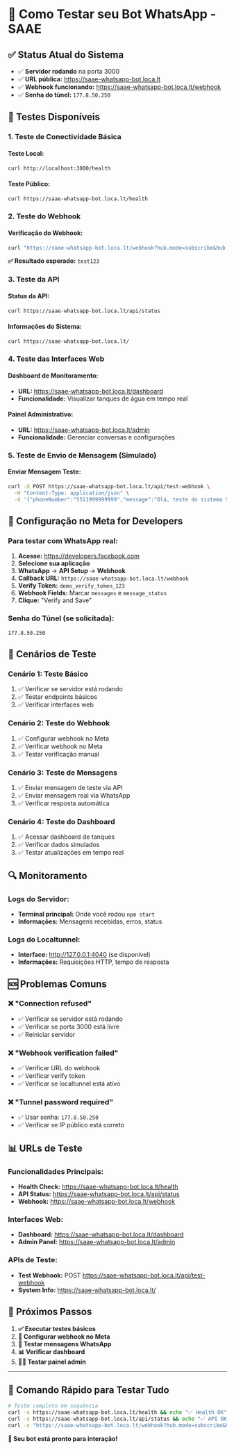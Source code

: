 # 🤖 Como Testar seu Bot WhatsApp - SAAE

## ✅ Status Atual do Sistema

- ✅ **Servidor rodando** na porta 3000
- ✅ **URL pública:** https://saae-whatsapp-bot.loca.lt
- ✅ **Webhook funcionando:** https://saae-whatsapp-bot.loca.lt/webhook
- ✅ **Senha do túnel:** `177.8.50.250`

## 🧪 Testes Disponíveis

### **1. Teste de Conectividade Básica**

#### **Teste Local:**
```bash
curl http://localhost:3000/health
```

#### **Teste Público:**
```bash
curl https://saae-whatsapp-bot.loca.lt/health
```

### **2. Teste do Webhook**

#### **Verificação do Webhook:**
```bash
curl "https://saae-whatsapp-bot.loca.lt/webhook?hub.mode=subscribe&hub.challenge=test123&hub.verify_token=demo_verify_token_123"
```

**✅ Resultado esperado:** `test123`

### **3. Teste da API**

#### **Status da API:**
```bash
curl https://saae-whatsapp-bot.loca.lt/api/status
```

#### **Informações do Sistema:**
```bash
curl https://saae-whatsapp-bot.loca.lt/
```

### **4. Teste das Interfaces Web**

#### **Dashboard de Monitoramento:**
- **URL:** https://saae-whatsapp-bot.loca.lt/dashboard
- **Funcionalidade:** Visualizar tanques de água em tempo real

#### **Painel Administrativo:**
- **URL:** https://saae-whatsapp-bot.loca.lt/admin
- **Funcionalidade:** Gerenciar conversas e configurações

### **5. Teste de Envio de Mensagem (Simulado)**

#### **Enviar Mensagem Teste:**
```bash
curl -X POST https://saae-whatsapp-bot.loca.lt/api/test-webhook \
  -H "Content-Type: application/json" \
  -d '{"phoneNumber":"5511999999999","message":"Olá, teste do sistema SAAE"}'
```

## 📱 Configuração no Meta for Developers

### **Para testar com WhatsApp real:**

1. **Acesse:** https://developers.facebook.com
2. **Selecione sua aplicação**
3. **WhatsApp** → **API Setup** → **Webhook**
4. **Callback URL:** `https://saae-whatsapp-bot.loca.lt/webhook`
5. **Verify Token:** `demo_verify_token_123`
6. **Webhook Fields:** Marcar `messages` e `message_status`
7. **Clique:** "Verify and Save"

### **Senha do Túnel (se solicitada):**
```
177.8.50.250
```

## 🎯 Cenários de Teste

### **Cenário 1: Teste Básico**
1. ✅ Verificar se servidor está rodando
2. ✅ Testar endpoints básicos
3. ✅ Verificar interfaces web

### **Cenário 2: Teste do Webhook**
1. ✅ Configurar webhook no Meta
2. ✅ Verificar webhook no Meta
3. ✅ Testar verificação manual

### **Cenário 3: Teste de Mensagens**
1. ✅ Enviar mensagem de teste via API
2. ✅ Enviar mensagem real via WhatsApp
3. ✅ Verificar resposta automática

### **Cenário 4: Teste do Dashboard**
1. ✅ Acessar dashboard de tanques
2. ✅ Verificar dados simulados
3. ✅ Testar atualizações em tempo real

## 🔍 Monitoramento

### **Logs do Servidor:**
- **Terminal principal:** Onde você rodou `npm start`
- **Informações:** Mensagens recebidas, erros, status

### **Logs do Localtunnel:**
- **Interface:** http://127.0.0.1:4040 (se disponível)
- **Informações:** Requisições HTTP, tempo de resposta

## 🆘 Problemas Comuns

### **❌ "Connection refused"**
- ✅ Verificar se servidor está rodando
- ✅ Verificar se porta 3000 está livre
- ✅ Reiniciar servidor

### **❌ "Webhook verification failed"**
- ✅ Verificar URL do webhook
- ✅ Verificar verify token
- ✅ Verificar se localtunnel está ativo

### **❌ "Tunnel password required"**
- ✅ Usar senha: `177.8.50.250`
- ✅ Verificar se IP público está correto

## 📊 URLs de Teste

### **Funcionalidades Principais:**
- **Health Check:** https://saae-whatsapp-bot.loca.lt/health
- **API Status:** https://saae-whatsapp-bot.loca.lt/api/status
- **Webhook:** https://saae-whatsapp-bot.loca.lt/webhook

### **Interfaces Web:**
- **Dashboard:** https://saae-whatsapp-bot.loca.lt/dashboard
- **Admin Panel:** https://saae-whatsapp-bot.loca.lt/admin

### **APIs de Teste:**
- **Test Webhook:** POST https://saae-whatsapp-bot.loca.lt/api/test-webhook
- **System Info:** https://saae-whatsapp-bot.loca.lt/

## 🎉 Próximos Passos

1. **✅ Executar testes básicos**
2. **🔧 Configurar webhook no Meta**
3. **💬 Testar mensagens WhatsApp**
4. **📊 Verificar dashboard**
5. **👨‍💼 Testar painel admin**

---

## 🚀 Comando Rápido para Testar Tudo

```bash
# Teste completo em sequência
curl -s https://saae-whatsapp-bot.loca.lt/health && echo "✅ Health OK"
curl -s https://saae-whatsapp-bot.loca.lt/api/status && echo "✅ API OK"
curl -s "https://saae-whatsapp-bot.loca.lt/webhook?hub.mode=subscribe&hub.challenge=test123&hub.verify_token=demo_verify_token_123" && echo "✅ Webhook OK"
```

**🎯 Seu bot está pronto para interação!**
